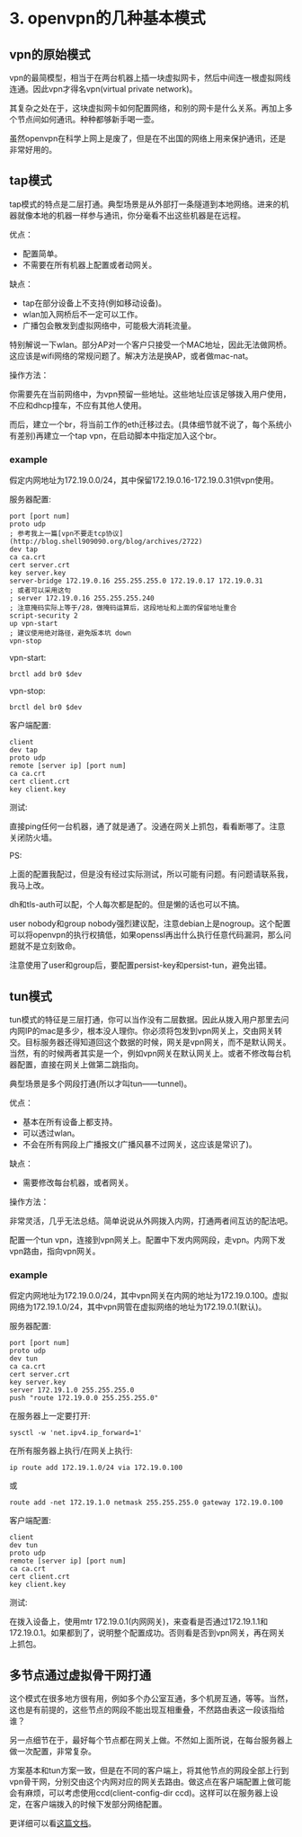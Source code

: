 # 3. openvpn的几种基本模式

## vpn的原始模式

vpn的最简模型，相当于在两台机器上插一块虚拟网卡，然后中间连一根虚拟网线连通。因此vpn才得名vpn(virtual private network)。

其复杂之处在于，这块虚拟网卡如何配置网络，和别的网卡是什么关系。再加上多个节点间如何通讯。种种都够新手喝一壶。

虽然openvpn在科学上网上是废了，但是在不出国的网络上用来保护通讯，还是非常好用的。

## tap模式

tap模式的特点是二层打通。典型场景是从外部打一条隧道到本地网络。进来的机器就像本地的机器一样参与通讯，你分毫看不出这些机器是在远程。

优点：

* 配置简单。
* 不需要在所有机器上配置或者动网关。

缺点：

* tap在部分设备上不支持(例如移动设备)。
* wlan加入网桥后不一定可以工作。
* 广播包会散发到虚拟网络中，可能极大消耗流量。

特别解说一下wlan。部分AP对一个客户只接受一个MAC地址，因此无法做网桥。这应该是wifi网络的常规问题了。解决方法是换AP，或者做mac-nat。

操作方法：

你需要先在当前网络中，为vpn预留一些地址。这些地址应该足够拨入用户使用，不应和dhcp撞车，不应有其他人使用。

而后，建立一个br，将当前工作的eth迁移过去。(具体细节就不说了，每个系统小有差别)再建立一个tap vpn，在启动脚本中指定加入这个br。

### example

假定内网地址为172.19.0.0/24，其中保留172.19.0.16-172.19.0.31供vpn使用。

服务器配置:

```
port [port num]
proto udp
; 参考我上一篇[vpn不要走tcp协议](http://blog.shell909090.org/blog/archives/2722)
dev tap
ca ca.crt
cert server.crt
key server.key
server-bridge 172.19.0.16 255.255.255.0 172.19.0.17 172.19.0.31
; 或者可以采用这句
; server 172.19.0.16 255.255.255.240
; 注意掩码实际上等于/28，做掩码运算后，这段地址和上面的保留地址重合
script-security 2
up vpn-start
; 建议使用绝对路径，避免版本坑 down
vpn-stop
```

vpn-start:

```
brctl add br0 $dev
```

vpn-stop:

```
brctl del br0 $dev
```

客户端配置:

```
client
dev tap
proto udp
remote [server ip] [port num]
ca ca.crt
cert client.crt
key client.key
```

测试:

直接ping任何一台机器，通了就是通了。没通在网关上抓包，看看断哪了。注意关闭防火墙。

PS:

上面的配置我配过，但是没有经过实际测试，所以可能有问题。有问题请联系我，我马上改。

dh和tls-auth可以配，个人每次都是配的。但是懒的话也可以不搞。

user nobody和group nobody强烈建议配，注意debian上是nogroup。这个配置可以将openvpn的执行权搞低，如果openssl再出什么执行任意代码漏洞，那么问题就不是立刻致命。

注意使用了user和group后，要配置persist-key和persist-tun，避免出错。

## tun模式

tun模式的特征是三层打通，你可以当作没有二层数据。因此从拨入用户那里去问内网IP的mac是多少，根本没人理你。你必须将包发到vpn网关上，交由网关转交。目标服务器还得知道回这个数据的时候，网关是vpn网关，而不是默认网关。当然，有的时候两者其实是一个，例如vpn网关在默认网关上。或者不修改每台机器配置，直接在网关上做第二跳指向。

典型场景是多个网段打通(所以才叫tun——tunnel)。

优点：

* 基本在所有设备上都支持。
* 可以透过wlan。
* 不会在所有网段上广播报文(广播风暴不过网关，这应该是常识了)。

缺点：

* 需要修改每台机器，或者网关。

操作方法：

非常灵活，几乎无法总结。简单说说从外网拨入内网，打通两者间互访的配法吧。

配置一个tun vpn，连接到vpn网关上。配置中下发内网网段，走vpn。内网下发vpn路由，指向vpn网关。

### example

假定内网地址为172.19.0.0/24，其中vpn网关在内网的地址为172.19.0.100。虚拟网络为172.19.1.0/24，其中vpn网管在虚拟网络的地址为172.19.0.1(默认)。

服务器配置:

```
port [port num]
proto udp
dev tun
ca ca.crt
cert server.crt
key server.key
server 172.19.1.0 255.255.255.0
push "route 172.19.0.0 255.255.255.0"
```

在服务器上一定要打开:

```
sysctl -w 'net.ipv4.ip_forward=1'
```

在所有服务器上执行/在网关上执行:

```
ip route add 172.19.1.0/24 via 172.19.0.100
```

或

```
route add -net 172.19.1.0 netmask 255.255.255.0 gateway 172.19.0.100
```

客户端配置:

```
client
dev tun
proto udp
remote [server ip] [port num]
ca ca.crt
cert client.crt
key client.key
```

测试:

在拨入设备上，使用mtr 172.19.0.1(内网网关)，来查看是否通过172.19.1.1和172.19.0.1。如果都到了，说明整个配置成功。否则看是否到vpn网关，再在网关上抓包。

## 多节点通过虚拟骨干网打通

这个模式在很多地方很有用，例如多个办公室互通，多个机房互通，等等。当然，这也是有前提的，这些节点的网段不能出现互相重叠，不然路由表这一段该指给谁？

另一点细节在于，最好每个节点都在网关上做。不然如上面所说，在每台服务器上做一次配置，非常复杂。

方案基本和tun方案一致，但是在不同的客户端上，将其他节点的网段全部上行到vpn骨干网，分别交由这个内网对应的网关去路由。做这点在客户端配置上做可能会有麻烦，可以考虑使用ccd(client-config-dir ccd)。这样可以在服务器上设定，在客户端拨入的时候下发部分网络配置。

更详细可以看[这篇文档](https://community.openvpn.net/openvpn/wiki/RoutedLans)。

‍
